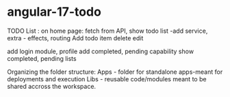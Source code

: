 # angular-17-todo
TODO List : on home page: fetch from API, show todo list -add service, extra - effects, routing Add todo item delete edit

add login module, profile add completed, pending capability show completed, pending lists

Organizing the folder structure: Apps - folder for standalone apps-meant for deployments and execution Libs - reusable code/modules meant to be shared accross the workspace.

